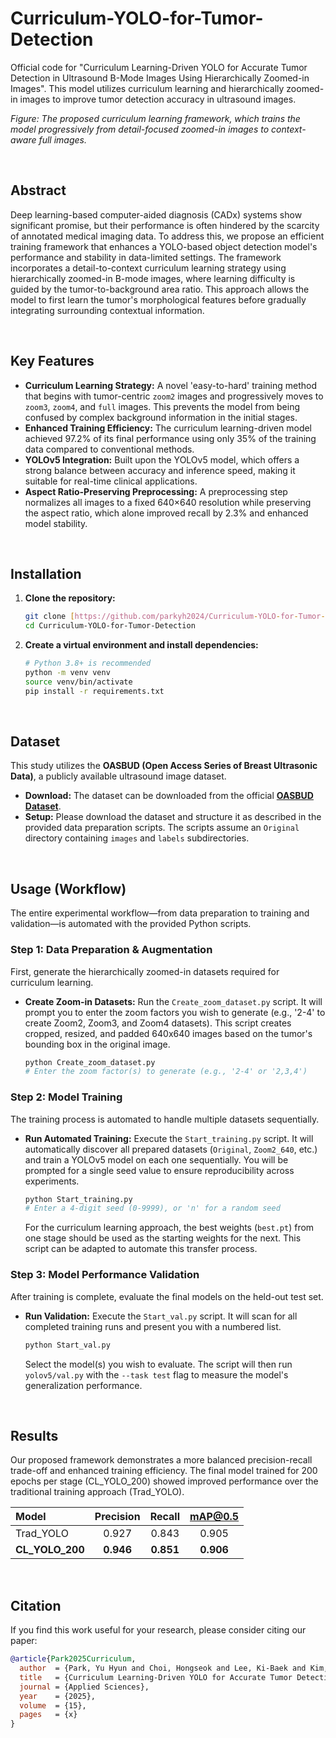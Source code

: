 # Curriculum-YOLO-for-Tumor-Detection

Official code for "Curriculum Learning-Driven YOLO for Accurate Tumor Detection in Ultrasound B-Mode Images Using Hierarchically Zoomed-in Images". This model utilizes curriculum learning and hierarchically zoomed-in images to improve tumor detection accuracy in ultrasound images.

*Figure: The proposed curriculum learning framework, which trains the model progressively from detail-focused zoomed-in images to context-aware full images.*

<br>

## Abstract

Deep learning-based computer-aided diagnosis (CADx) systems show significant promise, but their performance is often hindered by the scarcity of annotated medical imaging data. To address this, we propose an efficient training framework that enhances a YOLO-based object detection model's performance and stability in data-limited settings. The framework incorporates a detail-to-context curriculum learning strategy using hierarchically zoomed-in B-mode images, where learning difficulty is guided by the tumor-to-background area ratio. This approach allows the model to first learn the tumor's morphological features before gradually integrating surrounding contextual information.

<br>

## Key Features

* **Curriculum Learning Strategy:** A novel 'easy-to-hard' training method that begins with tumor-centric `zoom2` images and progressively moves to `zoom3`, `zoom4`, and `full` images. This prevents the model from being confused by complex background information in the initial stages.
* **Enhanced Training Efficiency:** The curriculum learning-driven model achieved 97.2% of its final performance using only 35% of the training data compared to conventional methods.
* **YOLOv5 Integration:** Built upon the YOLOv5 model, which offers a strong balance between accuracy and inference speed, making it suitable for real-time clinical applications.
* **Aspect Ratio-Preserving Preprocessing:** A preprocessing step normalizes all images to a fixed 640×640 resolution while preserving the aspect ratio, which alone improved recall by 2.3% and enhanced model stability.

<br>

## Installation

1.  **Clone the repository:**
    ```bash
    git clone [https://github.com/parkyh2024/Curriculum-YOLO-for-Tumor-Detection.git](https://github.com/parkyh2024/Curriculum-YOLO-for-Tumor-Detection.git)
    cd Curriculum-YOLO-for-Tumor-Detection
    ```

2.  **Create a virtual environment and install dependencies:**
    ```bash
    # Python 3.8+ is recommended
    python -m venv venv
    source venv/bin/activate
    pip install -r requirements.txt
    ```

<br>

## Dataset

This study utilizes the **OASBUD (Open Access Series of Breast Ultrasonic Data)**, a publicly available ultrasound image dataset.

* **Download:** The dataset can be downloaded from the official **[OASBUD Dataset](https://zenodo.org/records/545928)**.
* **Setup:** Please download the dataset and structure it as described in the provided data preparation scripts. The scripts assume an `Original` directory containing `images` and `labels` subdirectories.

<br>

## Usage (Workflow)

The entire experimental workflow—from data preparation to training and validation—is automated with the provided Python scripts.

### Step 1: Data Preparation & Augmentation

First, generate the hierarchically zoomed-in datasets required for curriculum learning.

* **Create Zoom-in Datasets:**
    Run the `Create_zoom_dataset.py` script. It will prompt you to enter the zoom factors you wish to generate (e.g., '2-4' to create Zoom2, Zoom3, and Zoom4 datasets). This script creates cropped, resized, and padded 640x640 images based on the tumor's bounding box in the original image.
    ```bash
    python Create_zoom_dataset.py
    # Enter the zoom factor(s) to generate (e.g., '2-4' or '2,3,4')
    ```

### Step 2: Model Training

The training process is automated to handle multiple datasets sequentially.

* **Run Automated Training:**
    Execute the `Start_training.py` script. It will automatically discover all prepared datasets (`Original`, `Zoom2_640`, etc.) and train a YOLOv5 model on each one sequentially. You will be prompted for a single seed value to ensure reproducibility across experiments.
    ```bash
    python Start_training.py
    # Enter a 4-digit seed (0-9999), or 'n' for a random seed
    ```
    For the curriculum learning approach, the best weights (`best.pt`) from one stage should be used as the starting weights for the next. This script can be adapted to automate this transfer process.

### Step 3: Model Performance Validation

After training is complete, evaluate the final models on the held-out test set.

* **Run Validation:**
    Execute the `Start_val.py` script. It will scan for all completed training runs and present you with a numbered list.
    ```bash
    python Start_val.py
    ```
    Select the model(s) you wish to evaluate. The script will then run `yolov5/val.py` with the `--task test` flag to measure the model's generalization performance.

<br>

## Results

Our proposed framework demonstrates a more balanced precision-recall trade-off and enhanced training efficiency. The final model trained for 200 epochs per stage (CL_YOLO_200) showed improved performance over the traditional training approach (Trad_YOLO).

| Model | Precision | Recall | mAP@0.5 |
| :--- | :---: | :---: | :---: |
| Trad_YOLO | 0.927 | 0.843 | 0.905 |
| **CL_YOLO_200**| **0.946** | **0.851** | **0.906** |

<br>

## Citation

If you find this work useful for your research, please consider citing our paper:

```bibtex
@article{Park2025Curriculum,
  author  = {Park, Yu Hyun and Choi, Hongseok and Lee, Ki-Baek and Kim, Hyungsuk},
  title   = {Curriculum Learning-Driven YOLO for Accurate Tumor Detection in Ultrasound B-Mode Images Using Hierarchically Zoomed-in Images},
  journal = {Applied Sciences},
  year    = {2025},
  volume  = {15},
  pages   = {x}
}
